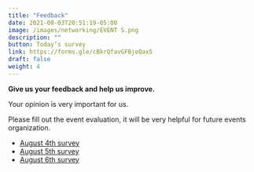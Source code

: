 ```yaml
---
title: "Feedback"
date: 2021-08-03T20:51:19-05:00
image: /images/networking/EVENT S.png
description: ""
button: Today’s survey
link: https://forms.gle/cBkrQfavGFBjeQax5
draft: false
weight: 4
---
```


**Give us your feedback and help us improve.**

Your opinion is very important for us. 

Please fill out the event evaluation, it will be very helpful for future events organization.

* [August 4th survey](https://forms.gle/AeKdKZLd8avDKxWYA)
* [August 5th survey](https://forms.gle/cBkrQfavGFBjeQax5)
* [August 6th survey](https://forms.gle/UTdtjyKLGikBk5bD6)

